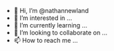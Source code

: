 - 👋 Hi, I’m @nathannewland
- 👀 I’m interested in ...
- 🌱 I’m currently learning ...
- 💞️ I’m looking to collaborate on ...
- 📫 How to reach me ...

<!---
nathannewland/nathannewland is a ✨ special ✨ repository because its `README.md` (this file) appears on your GitHub profile.
You can click the Preview link to take a look at your changes.
--->
